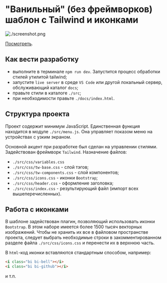 # "Ванильный" (без фреймворков) шаблон с Tailwind и иконками

![./screenshot.png](Скриншот)

[Посмотреть](https://yababay.github.io/yababay-web-template/).

## Как вести разработку

* выполните в терминале `npm run dev`. Запустится процесс обработки стилей утилитой tailwind;
* запустите `live server` в среде `VS Code` или другой локальный сервер, обслуживающий каталог `docs`;
* правьте стили в каталоге `./src`;
* при необходимости правьте `./docs/index.html`.

## Структура проекта

Проект содержит минимум JavaScript. Единственная функция находится в модуле `./src/menu.js`.
Она управляет показом меню на устройствах с узким экраном.

Основной акцент при разработке был сделан на управлении стилями. Задействован фреймворк
`Tailwind`. Назначение файлов:

* `./src/css/variables.css`
* `./src/css/tw-base.css` - слой тэгов;
* `./src/css/tw-components.css` - слой компонентов;
* `./src/css/icons.css` - иконки `Bootstrap`;
* `./src/css/header.css` - оформление заголовка;
* `./src/css/index.css` - результирующий файл (импорт всех вышеперечисленных).

## Работа с иконками

В шаблоне задействован плагин, позволяющий использовать  иконки `Bootstrap`.
В этом наборе имеется более 1500 тысяч векторных изображений. Чтобы не
хранить их все в файловом пространстве проекта, следует выбрать необходимые строки
в закомментированном разделе файла `./src/css/icons.css` и перенести их в 
верхнюю часть.

В `html`-код иконки вставляются стандартным способом, например:

```html
<i class="bi bi-bell"></i>
<i class="bi bi-github"></i>
```

и т.п.
